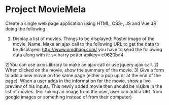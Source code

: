# Project  MovieMela
Create a single web page application using HTML, CSS-, JS and Vue JS doing the following
1) Display a list of movies. Things to be displayed: Poster image of the movie, Name. Make an ajax call to the following URL to get the data to be displayed:
http://www.omdbapi.com/
you have to send the following data along with it:
s= harry potter
apikey= e0620bd4

2)You can use axios library to make an ajax call or use jquery ajax call. 2) When clicked on the movie, show the summary of the movie.
3) Give a form to add a new movie on the same page (either a pop up or at the end of the page). When a user adds in the information for the movie, show a live preview of
his inputs. This newly added movie then should be visible in the list of movies. (For taking an image from the user, user can add a URL from google images or something
instead of from their computer)
